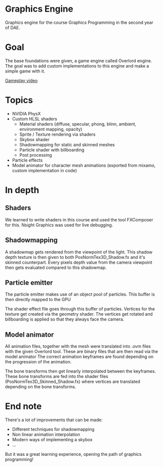 # Graphics Engine

Graphics engine for the course Graphics Programming in the second year of DAE.

# Goal

The base foundations were given, a game engine called Overlord engine. The goal was to add custom implementations to this engine and make a simple game with it.

[Gameplay video](https://vimeo.com/563656610)

# Topics

* NVIDIA PhysX
* Custom HLSL shaders
  * Material shaders (diffuse, specular, phong, blinn, ambient, environment mapping, opacity)
  * Sprite / Texture rendering via shaders
  * Skybox shader
  * Shadowmapping for static and skinned meshes
  * Particle shader with billboarding
  * Post processing
* Particle effects
* Model animator for character mesh animations (exported from mixamo, custom implementation in code)

# In depth

## Shaders
We learned to write shaders in this course and used the tool FXComposer for this. Nsight Graphics was used for live debugging. 

## Shadowmapping
A shadowmap gets rendered from the viewpoint of the light. This shadow depth texture is then given to both PosNormTex3D_Shadow.fx and it's skinned counterpart. Every pixels depth value from the camera viewpoint then gets evaluated compared to this shadowmap. 

## Particle emitter
The particle emitter makes use of an object pool of particles. This buffer is then directly mapped to the GPU

The shader effect file goes through this buffer of particles. Vertices for the texture get created via the geometry shader. 
The vertices get rotated and billboarding is applied so that they always face the camera. 

## Model animator
All animation files, together with the mesh were translated into .ovm files with the given Overlord tool. These are binary files that are then read via the model animator
The correct animation keyframes are found depending on the progression of the animation. 

The bone transforms then get linearly interpolated between the keyframes. 
These bone transforms are fed into the shader files (PosNormTex3D_Skinned_Shadow.fx) where vertices are translated depending on the bone transforms.

# End note
There's a lot of improvements that can be made:
* Different techniques for shadowmapping
* Non linear animation interpolation
* Modern ways of implementing a skybox
* ...

But it was a great learning experience, opening the path of graphics programming!

